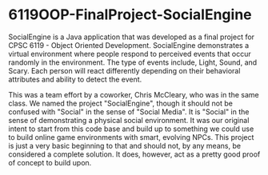 6119OOP-FinalProject-SocialEngine
=================================


SocialEngine is a Java application that was developed as a final project for CPSC 6119 - Object Oriented Development. SocialEngine demonstrates a virtual environment where people respond to perceived events that occur randomly in the environment. The type of events include, Light, Sound, and Scary. Each person will react differently depending on their behavioral attributes and ability to detect the event.


This was a team effort by a coworker, Chris McCleary, who was in the same class. We named the project "SocialEngine", though it should not be confused with "Social" in the sense of "Social Media". It is "Social" in the sense of demonstrating a physical social environment. It was our original intent to start from this code base and build up to something we could use to build online game environments with smart, evolving NPCs.  This project is just a very basic beginning to that and should not, by any means, be considered a complete solution. It does, however, act as a pretty good proof of concept to build upon.


